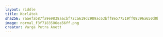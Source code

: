```yaml
---
layout: riddle
title: Korlátok
sha256: 7aaefab87fa9e9838aacbf72ca619d2989ac63bff8e577519ff08396a650d0b6
image: normal_f3f7183506ea56ff.png
creator: Varga Petra Anett
---
```


